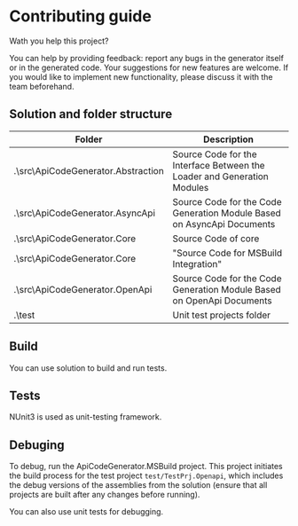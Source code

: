 # Contributing guide

Wath you help this project?

You can help by providing feedback: report any bugs in the generator itself or in the generated code. Your suggestions for new features are welcome. If you would like to implement new functionality, please discuss it with the team beforehand.


## Solution and folder structure
|Folder|Description|
|-|-|
|.\src\ApiCodeGenerator.Abstraction|Source Code for the Interface Between the Loader and Generation Modules|
|.\src\ApiCodeGenerator.AsyncApi|Source Code for the Code Generation Module Based on AsyncApi Documents|
|.\src\ApiCodeGenerator.Core|Source Code of core|
|.\src\ApiCodeGenerator.Core|"Source Code for MSBuild Integration"|
|.\src\ApiCodeGenerator.OpenApi|Source Code for the Code Generation Module Based on OpenApi Documents|
|.\test|Unit test projects folder|

## Build
You can use solution to build and run tests.

## Tests
NUnit3 is used as unit-testing framework.

## Debuging
To debug, run the ApiCodeGenerator.MSBuild project. This project initiates the build process for the test project `test/TestPrj.Openapi`, which includes the debug versions of the assemblies from the solution (ensure that all projects are built after any changes before running).

You can also use unit tests for debugging.
